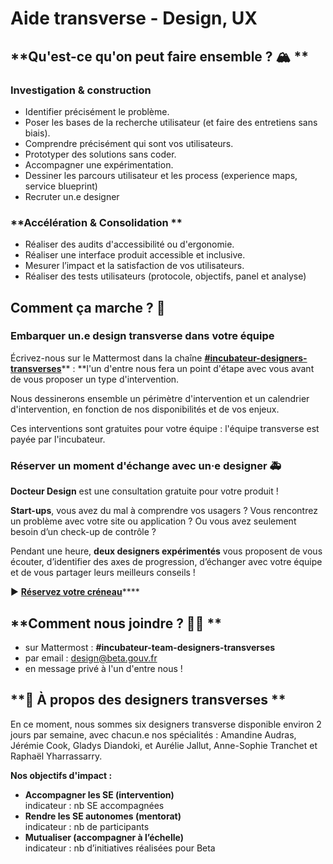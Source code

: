 # Aide transverse - Design, UX

## **Qu'est-ce qu'on peut faire ensemble ? 🏔 **

### **Investigation & construction**

* Identifier précisément le problème.
* Poser les bases de la recherche utilisateur (et faire des entretiens sans biais).
* Comprendre précisément qui sont vos utilisateurs.
* Prototyper des solutions sans coder.
* Accompagner une expérimentation.
* Dessiner les parcours utilisateur et les process (experience maps, service blueprint)
* Recruter un.e designer

### **Accélération & Consolidation **

* Réaliser des audits d'accessibilité ou d'ergonomie.
* Réaliser une interface produit accessible et inclusive.
* Mesurer l’impact et la satisfaction de vos utilisateurs.
* Réaliser des tests utilisateurs (protocole, objectifs, panel et analyse)

## Comment ça marche ? 👀&#x20;

### Embarquer un.e design transverse dans votre équipe

Écrivez-nous sur le Mattermost dans la chaîne [**#incubateur-designers-transverses**](https://mattermost.incubateur.net/betagouv/channels/incubateur-team-designers-transverses)** : **l'un d'entre nous fera un point d'étape avec vous avant de vous proposer un type d'intervention.&#x20;

Nous dessinerons ensemble un périmètre d'intervention et un calendrier d'intervention, en fonction de nos disponibilités et de vos enjeux.&#x20;

Ces interventions sont gratuites pour votre équipe : l'équipe transverse est payée par l'incubateur.

### Réserver un moment d'échange avec un·e designer 🚑

**Docteur Design** est une consultation gratuite pour votre produit !

**Start-ups**, vous avez du mal à comprendre vos usagers ? Vous rencontrez un problème avec votre site ou application ? Ou vous avez seulement besoin d’un check-up de contrôle ?

Pendant une heure, **deux designers expérimentés** vous proposent de vous écouter, d’identifier des axes de progression, d’échanger avec votre équipe et de vous partager leurs meilleurs conseils !

▶️ [**Réservez votre créneau**](https://airtable.com/shrPuyfNR9ggNsEaQ)****

## **Comment nous joindre ? 👩‍💻 **

* sur Mattermost : **#incubateur-team-designers-transverses**
* par email : [design@beta.gouv.fr](mailto:design@beta.gouv.fr)
* en message privé à l'un d'entre nous !

## **🌈 À propos des designers transverses **

En ce moment, nous sommes six designers transverse disponible environ 2 jours par semaine, avec chacun.e nos spécialités : Amandine Audras, Jérémie Cook, Gladys Diandoki, et Aurélie Jallut, Anne-Sophie Tranchet et Raphaël Yharrassarry.

**Nos objectifs d'impact :**

* **Accompagner les SE (intervention)**\
  indicateur : nb SE accompagnées
* **Rendre les SE autonomes (mentorat)**\
  indicateur : nb de participants
* **Mutualiser (accompagner à l’échelle)**\
  indicateur : nb d’initiatives réalisées pour Beta
